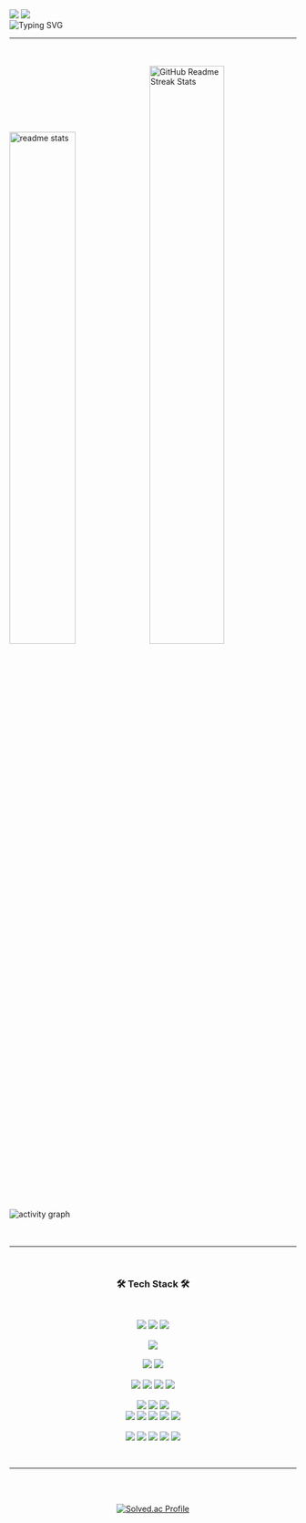 <img src="https://capsule-render.vercel.app/api?type=waving&color=7FB3D5&text=&animation=twinkling&height=80">

<!-- ⭐ 대표인사: Welcome to Seojin's GitHub!👻 -->
<picture>
    <source media="(prefers-color-scheme: dark)" srcset="https://readme-typing-svg.demolab.com?font=Alkatra&size=35&duration=2000&pause=100&color=61DAFB&vCenter=true&repeat=false&width=600&height=60&lines=Welcome+to+Seojin's+GitHub!%F0%9F%91%BB" />
    <source media="(prefers-color-scheme: light)" srcset="https://readme-typing-svg.demolab.com?font=Alkatra&size=35&duration=2000&pause=100&color=316D7E&vCenter=true&repeat=false&width=600&height=60&lines=Welcome+to+Seojin's+GitHub!%F0%9F%91%BB" />
    <img src="https://readme-typing-svg.demolab.com?font=Alkatra&size=35&duration=2000&pause=100&color=61DAFB&vCenter=true&repeat=false&width=600&height=60&lines=Welcome+to+Seojin's+GitHub!%F0%9F%91%BB">
</picture>

<br>

<!-- ⭐ 자기소개: Backend | SangMyung+Univ. | Bachelor Student -->
<picture>
    <source media="(prefers-color-scheme: dark)" srcset="https://readme-typing-svg.herokuapp.com?font=Georgia&size=18&duration=2000&pause=1&vCenter=true&repeat=false&width=500&height=80&lines=Backend+%7C+SangMyung+Univ.+%7C+Bachelor+Student" />
    <source media="(prefers-color-scheme: light)" srcset="https://readme-typing-svg.herokuapp.com?font=Georgia&color=49A4BC&size=18&duration=2000&pause=1&vCenter=true&repeat=false&width=500&height=80&lines=Backend+%7C+SangMyung+Univ.+%7C+Bachelor+Student" />
    <img src="https://readme-typing-svg.herokuapp.com?font=Georgia&color=49A4BC&size=18&duration=2000&pause=1&vCenter=true&repeat=false&width=500&height=80&lines=Backend+%7C+SangMyung+Univ.+%7C+Bachelor+Student" alt="Typing SVG" />
</picture>

<br>

---

<br>
<br>

<!-- ⭐ 깃허브 스탯: 전체 커밋, 전체 PR, 전체 이슈 ETC. -->
<picture>
    <source media="(prefers-color-scheme: dark)" srcset="https://github-readme-stats.vercel.app/api?username=SeoJin-L-ee&show_icons=true&theme=react" />
    <source media="(prefers-color-scheme: light)" srcset="https://github-readme-stats.vercel.app/api?username=SeoJin-L-ee&show_icons=true&text_color=3D899E&bg_color=E5F0F7&border_color=565A5C&theme=react" />
    <img src="https://github-readme-stats.vercel.app/api?username=SeoJin-L-ee&show_icons=true&theme=react" width=48% alt="readme stats" />
</picture>

<!-- ⭐ 깃허브 연속 스탯 (Current Streak 기준: 주 단위) -->
<picture>
    <source media="(prefers-color-scheme: dark)" srcset="https://streak-stats.demolab.com/?user=SeoJin-L-ee&theme=react&mode=weekly" />
    <source media="(prefers-color-scheme: light)" srcset="https://streak-stats.demolab.com/?user=SeoJin-L-ee&theme=react&background=E5F0F7&border=565A5C&stroke=565A5C&fire=9FE7FC&currStreakNum=3D899E&sideNums=3D899E&currStreakLabel=3D899E&sideLabels=3D899E&dates=282828&mode=weekly" />
    <img src="https://streak-stats.demolab.com/?user=SeoJin-L-ee&theme=react&mode=weekly" width=51% alt="GitHub Readme Streak Stats" />
</picture>

<br>
<br>

<!-- ⭐ 1주 간의 기여도 그래프 -->
<picture>
  <source media="(prefers-color-scheme: dark)" srcset="https://github-readme-activity-graph.vercel.app/graph?username=SeoJin-L-ee&theme=github-dark&radius=8" />
  <source media="(prefers-color-scheme: light)" srcset="https://github-readme-activity-graph.vercel.app/graph?username=SeoJin-L-ee&bg_color=E5F0F7&color=316D7E&title_color=316D7E&point=3D899E&border_color=000000&theme=react&radius=8&grid=316D7E" />
  <img src="https://github-readme-activity-graph.vercel.app/graph?username=SeoJin-L-ee&theme=react&radius=8" alt="activity graph" />
</picture>

<br>
<br>
<br>

---

<br>

<!-- ⭐ 기술 스택 (언어부터 툴까지) -->
<h3 align="center"> 🛠️ Tech Stack 🛠️</h3>
<br>
<p align="center">
    <img src="https://img.shields.io/badge/Java-007396?style=flat&logo=Java&logoColor=white"> 
    <img src="https://img.shields.io/badge/Python-3776AB?style=flat&logo=Python&logoColor=white">
    <img src="https://img.shields.io/badge/C-A8B9CC?style=flat&logo=C&logoColor=white"> 
    <br> <br>
    <img src="https://img.shields.io/badge/SpringBoot-6DB33F?style=flat&logo=SpringBoot&logoColor=white"> 
    <br> <br>
    <img src="https://img.shields.io/badge/MySQL-4479A1?style=flat&logo=MySQL&logoColor=white"> 
    <img src="https://img.shields.io/badge/PostgreSQL-4169E1?style=flat&logo=postgresql&logoColor=white">
    <br> <br>
    <img src="https://img.shields.io/badge/Nginx-009639?style=flat&logo=Nginx&logoColor=white">
    <img src="https://img.shields.io/badge/Docker-2496ED?style=flat&logo=Docker&logoColor=white">
    <img src="https://img.shields.io/badge/Docker Compose-384d54?style=flat&logo=DockerCompose&logoColor=white">
    <img src="https://img.shields.io/badge/Github Actions-2088FF?style=flat&logo=GithubActions&logoColor=white">
    <br> <br>
    <img src="https://img.shields.io/badge/AWS-232F3E?style=flat&logo=AWS&logoColor=white"> 
    <img src="https://img.shields.io/badge/Amazon IAM-E53E3E?style=flat&logo=AmazonIAM&logoColor=white">
    <img src="https://img.shields.io/badge/Amazon Route53-8C4FFF?style=flat&logo=AmazonRoute53&logoColor=white">
    <br>
    <img src="https://img.shields.io/badge/Amazon EC2-FF9900?style=flat&logo=AmazonEC2&logoColor=white">
    <img src="https://img.shields.io/badge/Amazon ECS-FF9900?style=flat&logo=AmazonECS&logoColor=white">
    <img src="https://img.shields.io/badge/Amazon ECR-FF9900?style=flat&logo=AmazonECR&logoColor=white">
    <img src="https://img.shields.io/badge/Amazon RDS-527FFF?style=flat&logo=AmazonRDS&logoColor=white">
    <img src="https://img.shields.io/badge/Amazon S3-569A31?style=flat&logo=AmazonS3&logoColor=white">
    <br> <br>
    <img src="https://img.shields.io/badge/Git-F05032?style=flat&logo=Git&logoColor=white">
    <img src="https://img.shields.io/badge/GitHub-333664?style=flat&logo=GitHub&logoColor=white">
    <img src="https://img.shields.io/badge/Notion-000000?style=flat&logo=Notion&logoColor=white">
    <img src="https://img.shields.io/badge/Swagger-85EA2D?style=flat&logo=Swagger&logoColor=white">
    <img src="https://img.shields.io/badge/Figma-F24E1E?style=flat&logo=Figma&logoColor=white">
</p>

<br>

---

<br>
<br>

<!-- ⭐ 백준 티어표 (solved.ac) -->
<p align="center">
    <a href="https://solved.ac/gwakamoli/" target="_blank">
        <img src="http://mazassumnida.wtf/api/v2/generate_badge?boj=gwakamoli" alt="Solved.ac Profile" />
    </a>
</p>

<br>
